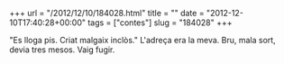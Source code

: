 +++
url = "/2012/12/10/184028.html"
title = ""
date = "2012-12-10T17:40:28+00:00"
tags = ["contes"]
slug = "184028"
+++

"Es lloga pis. Criat malgaix inclòs." L'adreça era la meva. Bru, mala sort, devia tres mesos. Vaig fugir.
